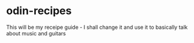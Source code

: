 # odin-recipes
This will be my receipe guide - I shall change it and use it to basically talk about music and guitars 